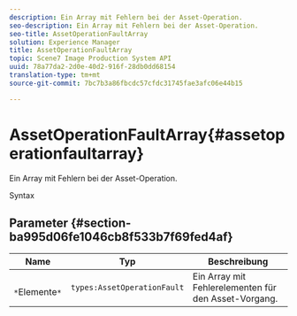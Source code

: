 ```yaml
---
description: Ein Array mit Fehlern bei der Asset-Operation.
seo-description: Ein Array mit Fehlern bei der Asset-Operation.
seo-title: AssetOperationFaultArray
solution: Experience Manager
title: AssetOperationFaultArray
topic: Scene7 Image Production System API
uuid: 78a77da2-2d0e-40d2-916f-28db0dd68154
translation-type: tm+mt
source-git-commit: 7bc7b3a86fbcdc57cfdc31745fae3afc06e44b15

---
```



# AssetOperationFaultArray{#assetoperationfaultarray}

Ein Array mit Fehlern bei der Asset-Operation.

Syntax

## Parameter {#section-ba995d06fe1046cb8f533b7f69fed4af}

| Name | Typ | Beschreibung |
|---|---|---|
| ` *`Elemente`*` | `types:AssetOperationFault` | Ein Array mit Fehlerelementen für den Asset-Vorgang. |

